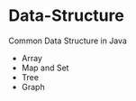 # Data-Structure
Common Data Structure in Java

<ul>
  <li>Array</li>
  <li>Map and Set</li>
  <li>Tree</li>
  <li> Graph</li>
</ul>
